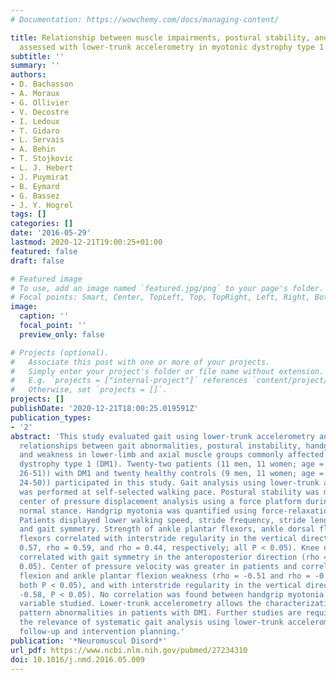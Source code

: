 ```yaml
---
# Documentation: https://wowchemy.com/docs/managing-content/

title: Relationship between muscle impairments, postural stability, and gait parameters
  assessed with lower-trunk accelerometry in myotonic dystrophy type 1
subtitle: ''
summary: ''
authors:
- D. Bachasson
- A. Moraux
- G. Ollivier
- V. Decostre
- I. Ledoux
- T. Gidaro
- L. Servais
- A. Behin
- T. Stojkovic
- L. J. Hebert
- J. Puymirat
- B. Eymard
- G. Bassez
- J. Y. Hogrel
tags: []
categories: []
date: '2016-05-29'
lastmod: 2020-12-21T19:00:25+01:00
featured: false
draft: false

# Featured image
# To use, add an image named `featured.jpg/png` to your page's folder.
# Focal points: Smart, Center, TopLeft, Top, TopRight, Left, Right, BottomLeft, Bottom, BottomRight.
image:
  caption: ''
  focal_point: ''
  preview_only: false

# Projects (optional).
#   Associate this post with one or more of your projects.
#   Simply enter your project's folder or file name without extension.
#   E.g. `projects = ["internal-project"]` references `content/project/deep-learning/index.md`.
#   Otherwise, set `projects = []`.
projects: []
publishDate: '2020-12-21T18:00:25.019591Z'
publication_types:
- '2'
abstract: 'This study evaluated gait using lower-trunk accelerometry and investigated
  relationships between gait abnormalities, postural instability, handgrip myotonia,
  and weakness in lower-limb and axial muscle groups commonly affected in myotonic
  dystrophy type 1 (DM1). Twenty-two patients (11 men, 11 women; age = 42 years (range:
  26-51)) with DM1 and twenty healthy controls (9 men, 11 women; age = 44 years (range:
  24-50)) participated in this study. Gait analysis using lower-trunk accelerometry
  was performed at self-selected walking pace. Postural stability was measured via
  center of pressure displacement analysis using a force platform during eyes-closed
  normal stance. Handgrip myotonia was quantified using force-relaxation curve modeling.
  Patients displayed lower walking speed, stride frequency, stride length, gait regularity,
  and gait symmetry. Strength of ankle plantar flexors, ankle dorsal flexors and neck
  flexors correlated with interstride regularity in the vertical direction (rho =
  0.57, rho = 0.59, and rho = 0.44, respectively; all P < 0.05). Knee extension strength
  correlated with gait symmetry in the anteroposterior direction (rho = 0.45, P <
  0.05). Center of pressure velocity was greater in patients and correlated with neck
  flexion and ankle plantar flexion weakness (rho = -0.51 and rho = -0.62, respectively;
  both P < 0.05), and with interstride regularity in the vertical direction (rho =
  -0.58, P < 0.05). No correlation was found between handgrip myotonia and any other
  variable studied. Lower-trunk accelerometry allows the characterization of gait
  pattern abnormalities in patients with DM1. Further studies are required to determine
  the relevance of systematic gait analysis using lower-trunk accelerometry for patient
  follow-up and intervention planning.'
publication: '*Neuromuscul Disord*'
url_pdf: https://www.ncbi.nlm.nih.gov/pubmed/27234310
doi: 10.1016/j.nmd.2016.05.009
---
```

